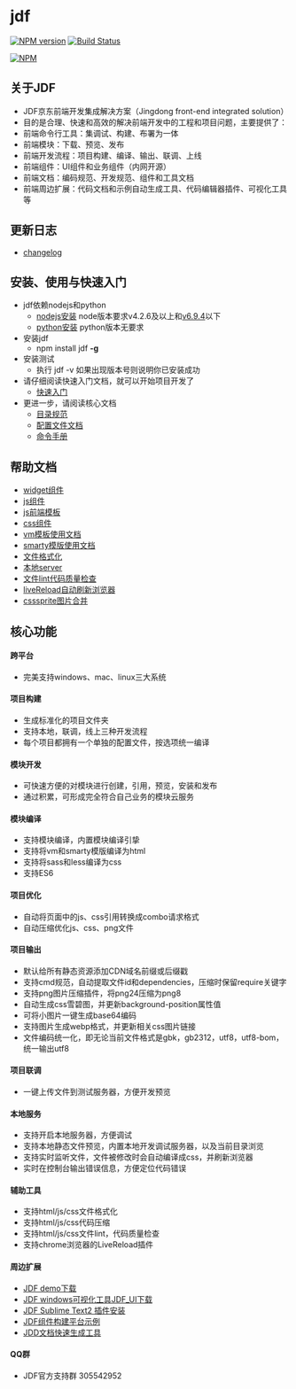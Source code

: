 # jdf

[![NPM version](https://badge.fury.io/js/jdf.png)](http://badge.fury.io/js/jdf) [![Build Status](https://api.travis-ci.org/putaoshu/jdf.svg?branch=master)](https://travis-ci.org/putaoshu/jdf)

[![NPM](https://nodei.co/npm/jdf.png?downloads=true)](https://nodei.co/npm/jdf/)

## 关于JDF

* JDF京东前端开发集成解决方案（Jingdong front-end integrated solution）
* 目的是合理、快速和高效的解决前端开发中的工程和项目问题，主要提供了：
* 前端命令行工具：集调试、构建、布署为一体
* 前端模块：下载、预览、发布
* 前端开发流程：项目构建、编译、输出、联调、上线
* 前端组件：UI组件和业务组件（内网开源）
* 前端文档：编码规范、开发规范、组件和工具文档
* 前端周边扩展：代码文档和示例自动生成工具、代码编辑器插件、可视化工具等

## 更新日志

* [changelog](https://github.com/putaoshu/jdf/blob/master/CHANGELOG.md)

## 安装、使用与快速入门

*   jdf依赖nodejs和python
	* [nodejs安装](http://nodejs.org/download/) node版本要求v4.2.6及以上和[v6.9.4](https://nodejs.org/dist/v6.9.4/)以下
	* [python安装](https://www.python.org/downloads/) python版本无要求
*   安装jdf
	* npm install jdf **-g**
*   安装测试
	* 执行 jdf -v 如果出现版本号则说明你已安装成功
*   请仔细阅读快速入门文档，就可以开始项目开发了
	* [快速入门](https://github.com/putaoshu/jdf/blob/master/doc/a_tool_develop.md)
*   更进一步，请阅读核心文档
	* [目录规范](https://github.com/putaoshu/jdf/blob/master/doc/core_dir_standard.md)
	* [配置文件文档](https://github.com/putaoshu/jdf/blob/master/doc/a_tool_config.md)
	* [命令手册](https://github.com/putaoshu/jdf/blob/master/doc/a_tool_command.md)

## 帮助文档
* [widget组件](https://github.com/putaoshu/jdf/blob/master/doc/core_widget.md)
* [js组件](https://github.com/putaoshu/jdf/blob/master/doc/core_js.md)
* [js前端模板](https://github.com/putaoshu/jdf/blob/master/doc/core_tpl.md)
* [css组件](https://github.com/putaoshu/jdf/blob/master/doc/core_css.md)
* [vm模板使用文档](https://github.com/putaoshu/jdf/blob/master/doc/core_vm.md)
* [smarty模版使用文档](https://github.com/putaoshu/jdf/blob/master/doc/core_smarty.md)
* [文件格式化](https://github.com/putaoshu/jdf/blob/master/doc/a_tool_format.md)
* [本地server](https://github.com/putaoshu/jdf/blob/master/doc/a_tool_server.md)
* [文件lint代码质量检查](https://github.com/putaoshu/jdf/blob/master/doc/a_tool_lint.md)
* [liveReload自动刷新浏览器](https://github.com/putaoshu/jdf/blob/master/doc/a_tool_livereload.md)
* [csssprite图片合并](https://github.com/putaoshu/jdf/blob/master/doc/a_tool_csssprite.md)

## 核心功能

#### 跨平台
* 完美支持windows、mac、linux三大系统

#### 项目构建
* 生成标准化的项目文件夹
* 支持本地，联调，线上三种开发流程
* 每个项目都拥有一个单独的配置文件，按选项统一编译

#### 模块开发
* 可快速方便的对模块进行创建，引用，预览，安装和发布
* 通过积累，可形成完全符合自己业务的模块云服务

#### 模块编译
* 支持模块编译，内置模块编译引挚
* 支持将vm和smarty模版编译为html
* 支持将sass和less编译为css
* 支持ES6

#### 项目优化
* 自动将页面中的js、css引用转换成combo请求格式
* 自动压缩优化js、css、png文件

#### 项目输出
* 默认给所有静态资源添加CDN域名前缀或后缀戳
* 支持cmd规范，自动提取文件id和dependencies，压缩时保留require关键字
* 支持png图片压缩插件，将png24压缩为png8
* 自动生成css雪碧图，并更新background-position属性值
* 可将小图片一键生成base64编码
* 支持图片生成webp格式，并更新相关css图片链接
* 文件编码统一化，即无论当前文件格式是gbk，gb2312，utf8，utf8-bom，统一输出utf8

#### 项目联调
* 一键上传文件到测试服务器，方便开发预览

#### 本地服务
* 支持开启本地服务器，方便调试
* 支持本地静态文件预览，内置本地开发调试服务器，以及当前目录浏览
* 支持实时监听文件，文件被修改时会自动编译成css，并刷新浏览器
* 实时在控制台输出错误信息，方便定位代码错误

#### 辅助工具
* 支持html/js/css文件格式化
* 支持html/js/css代码压缩
* 支持html/js/css文件lint，代码质量检查
* 支持chrome浏览器的LiveReload插件

#### 周边扩展
* [JDF demo下载](https://o8tcolhwh.qnssl.com/jdf_demo.tar)
* [JDF windows可视化工具JDF_UI下载](https://o8tcolhwh.qnssl.com/JDF_UI.exe)
* [JDF Sublime Text2 插件安装](https://sublime.wbond.net/packages/Jdf%20-%20Tool)
* [JDF组件构建平台示例](https://o8tcolhwh.qnssl.com/JDF_build_platform.gif)
* [JDD文档快速生成工具](https://github.com/putaoshu/jdd)

#### QQ群
* JDF官方支持群 305542952
